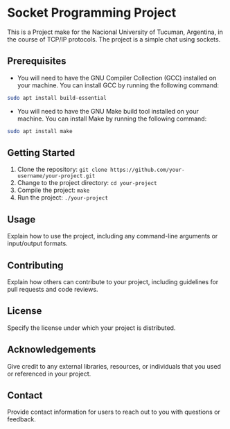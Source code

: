 # Socket Programming Project

This is a Project make for the Nacional University of Tucuman, Argentina, in the course of TCP/IP protocols. The project is a simple chat using sockets.

## Prerequisites

- You will need to have the GNU Compiler Collection (GCC) installed on your machine. You can install GCC by running the following command:

```bash
sudo apt install build-essential
```

- You will need to have the GNU Make build tool installed on your machine. You can install Make by running the following command:

```bash
sudo apt install make
```

## Getting Started

1. Clone the repository: `git clone https://github.com/your-username/your-project.git`
2. Change to the project directory: `cd your-project`
3. Compile the project: `make`
4. Run the project: `./your-project`

## Usage

Explain how to use the project, including any command-line arguments or input/output formats.

## Contributing

Explain how others can contribute to your project, including guidelines for pull requests and code reviews.

## License

Specify the license under which your project is distributed.

## Acknowledgements

Give credit to any external libraries, resources, or individuals that you used or referenced in your project.

## Contact

Provide contact information for users to reach out to you with questions or feedback.
